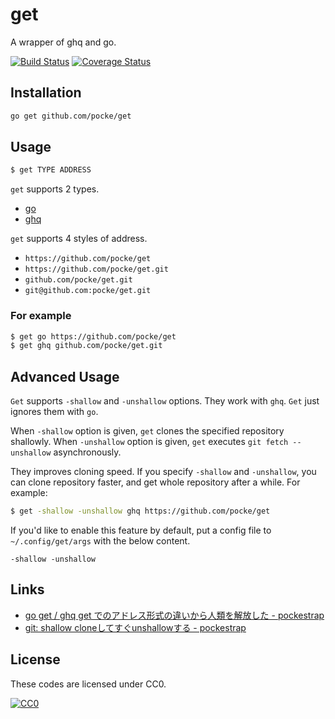 get
============

A wrapper of ghq and go.

[![Build Status](https://travis-ci.org/pocke/get.svg?branch=master)](https://travis-ci.org/pocke/get)
[![Coverage Status](https://coveralls.io/repos/github/pocke/get/badge.svg?branch=master)](https://coveralls.io/github/pocke/get?branch=master)


Installation
-----------

```sh
go get github.com/pocke/get
```

<!-- Or download a binary from [Latest release](https://github.com/pocke/get/releases/latest). -->


Usage
-----------

```sh
$ get TYPE ADDRESS
```

`get` supports 2 types.

- [go](https://golang.org/cmd/go/#hdr-Download_and_install_packages_and_dependencies)
- [ghq](https://github.com/motemen/ghq)

`get` supports 4 styles of address.

- `https://github.com/pocke/get`
- `https://github.com/pocke/get.git`
- `github.com/pocke/get.git`
- `git@github.com:pocke/get.git`

### For example

```sh
$ get go https://github.com/pocke/get
$ get ghq github.com/pocke/get.git
```

Advanced Usage
---

`Get` supports `-shallow` and `-unshallow` options. They work with `ghq`. `Get` just ignores them with `go`.

When `-shallow` option is given, `get` clones the specified repository shallowly.
When `-unshallow` option is given, `get` executes `git fetch --unshallow` asynchronously.

They improves cloning speed. If you specify `-shallow` and `-unshallow`, you can clone repository faster, and get whole repository after a while.
For example:

```bash
$ get -shallow -unshallow ghq https://github.com/pocke/get
```

If you'd like to enable this feature by default, put a config file to `~/.config/get/args` with the below content.

```
-shallow -unshallow
```

Links
-------

- [go get / ghq get でのアドレス形式の違いから人類を解放した - pockestrap](http://pocke.hatenablog.com/entry/2016/08/22/170516)
- [git: shallow cloneしてすぐunshallowする - pockestrap](https://pocke.hatenablog.com/entry/2018/12/19/015644)


License
-------

These codes are licensed under CC0.

[![CC0](http://i.creativecommons.org/p/zero/1.0/88x31.png "CC0")](http://creativecommons.org/publicdomain/zero/1.0/deed.en)
